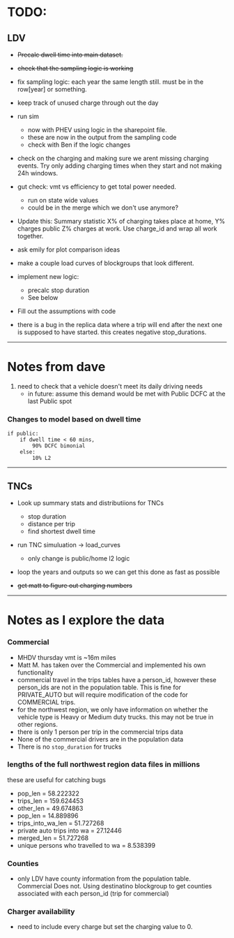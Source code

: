 # TODO:

## LDV
* ~~Precalc dwell time into main dataset.~~

* ~~check that the sampling logic is working~~
* fix sampling logic: each year the same length still. 
must be in the row[year] or something. 

* keep track of unused charge through out the day

* run sim
    - now with PHEV using logic in the sharepoint file.
    - these are now in the output from the sampling code
    - check with Ben if the logic changes

* check on the charging and making sure we arent missing charging events. Try only adding charging times when they start and not making 24h windows. 

* gut check: vmt vs efficiency to get total power needed. 
    - run on state wide values
    - could be in the merge which we don't use anymore?

* Update this: Summary statistic X% of charging takes place at home, Y% charges public Z% charges at work. Use charge_id and wrap all work together. 

* ask emily for plot comparison ideas

* make a couple load curves of blockgroups that look different.

* implement new logic:
    - precalc stop duration
    - See below

* Fill out the assumptions with code

* there is a bug in the replica data where a trip will end after the next one is supposed to have started. this creates negative stop_durations. 

---


# Notes from dave
1. need to check that a vehicle doesn't meet its daily driving needs
    * in future: assume this demand would be met with Public DCFC at the last Public spot


### Changes to model based on dwell time
    if public:
        if dwell time < 60 mins, 
            90% DCFC bimonial
        else:
            10% L2

    

---

## TNCs

* Look up summary stats and distributiions for TNCs
    - stop duration
    - distance per trip 
    - find shortest dwell time

* run TNC simuluation -> load_curves
    - only change is public/home l2 logic

* loop the years and outputs so we can get this done as fast as possible
* ~~get matt to figure out charging numbers~~


---

# Notes as I explore the data

### Commercial
* MHDV thursday vmt is ~16m miles
* Matt M. has taken over the Commercial and implemented his own functionality
* commercial travel in the trips tables have a person_id, however these person_ids are not in the population table. This is fine for PRIVATE_AUTO but will require modification of the code for COMMERCIAL trips. 
* for the northwest region, we only have information on whether
the vehicle type is Heavy or Medium duty trucks. this may not be true in other regions.
* there is only 1 person per trip in the commercial trips data
* None of the commercial drivers are in the population data
* There is no `stop_duration` for trucks

### lengths of the full northwest region data files in millions
these are useful for catching bugs
* pop_len = 58.222322
* trips_len = 159.624453 
* other_len = 49.674863
* pop_len = 14.889896
* trips_into_wa_len = 51.727268
* private auto trips into wa = 27.12446
* merged_len = 51.727268 
* unique persons who travelled to wa = 8.538399



### Counties
* only LDV have county information from the population table. Commercial Does not. Using destinatino blockgroup to get counties associated with each person_id (trip for commercial)

### Charger availability
* need to include every charge but set the charging value to 0. 

